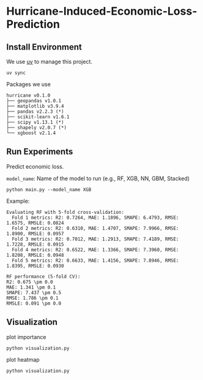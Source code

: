 # Hurricane-Induced-Economic-Loss-Prediction

## Install Environment

We use [uv](https://github.com/astral-sh/uv) to manage this project.

```shell
uv sync
```

Packages we use
```
hurricane v0.1.0
├── geopandas v1.0.1
├── matplotlib v3.9.4
├── pandas v2.2.3 (*)
├── scikit-learn v1.6.1
├── scipy v1.13.1 (*)
├── shapely v2.0.7 (*)
└── xgboost v2.1.4
```

## Run Experiments

Predict economic loss. 

`model_name`: Name of the model to run (e.g., RF, XGB, NN, GBM, Stacked)
```shell
python main.py --model_name XGB
```

Example:
```text
Evaluating RF with 5-fold cross-validation:
  Fold 1 metrics: R2: 0.7264, MAE: 1.1896, SMAPE: 6.4793, RMSE: 1.6575, RMSLE: 0.0824
  Fold 2 metrics: R2: 0.6310, MAE: 1.4707, SMAPE: 7.9966, RMSE: 1.8900, RMSLE: 0.0957
  Fold 3 metrics: R2: 0.7012, MAE: 1.2913, SMAPE: 7.4189, RMSE: 1.7228, RMSLE: 0.0915
  Fold 4 metrics: R2: 0.6522, MAE: 1.3366, SMAPE: 7.3960, RMSE: 1.8208, RMSLE: 0.0948
  Fold 5 metrics: R2: 0.6633, MAE: 1.4156, SMAPE: 7.8946, RMSE: 1.8395, RMSLE: 0.0930

RF performance (5-fold CV):
R2: 0.675 \pm 0.0
MAE: 1.341 \pm 0.1
SMAPE: 7.437 \pm 0.5
RMSE: 1.786 \pm 0.1
RMSLE: 0.091 \pm 0.0
```


## Visualization

plot importance
```shell
python visualization.py
```

plot heatmap
```shell
python visualization.py
```

